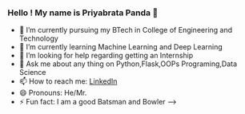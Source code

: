 ### Hello ! My name is Priyabrata Panda 👋




- 🔭 I’m currently pursuing my BTech in College of Engineering and Technology
- 🌱 I’m currently learning  Machine Learning and Deep Learning
- 🤔 I’m looking for help regarding getting an Internship
- 💬 Ask me about any thing on Python,Flask,OOPs Programing,Data Science
- 📫 How to reach me: [LinkedIn](https://www.linkedin.com/in/priyabrata-panda-80485018a/ "LinkedIn")
- 😄 Pronouns: He/Mr.
- ⚡ Fun fact: I am a good Batsman and Bowler
-->
